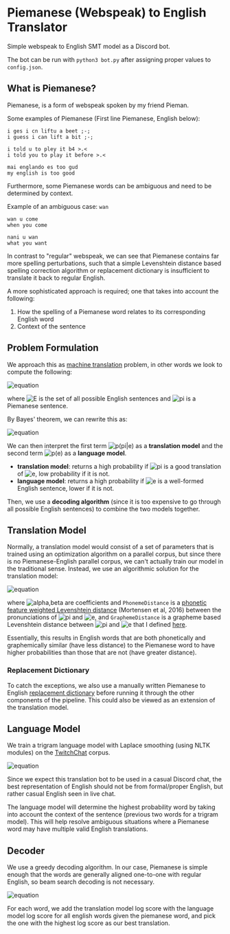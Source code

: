 # Piemanese (Webspeak) to English Translator
Simple webspeak to English SMT model as a Discord bot.

The bot can be run with `python3 bot.py` after assigning proper values to `config.json`.

## What is Piemanese?
Piemanese, is a form of webspeak spoken by my friend Pieman.

Some examples of Piemanese (First line Piemanese, English below):
```
i ges i cn liftu a beet ;-;
i guess i can lift a bit ;-;

i told u to pley it b4 >.<
i told you to play it before >.<

mai englando es too gud
my english is too good
```

Furthermore, some Piemanese words can be ambiguous and need to be determined by context.

Example of an ambiguous case: `wan`
```
wan u come
when you come

nani u wan
what you want
```

In contrast to "regular" webspeak, we can see that Piemanese contains far more spelling perturbations, such that a simple Levenshtein distance based spelling correction algorithm or replacement dictionary is insufficient to translate it back to regular English.

A more sophisticated approach is required; one that takes into account the following:
1. How the spelling of a Piemanese word relates to its corresponding English word
2. Context of the sentence

## Problem Formulation
We approach this as [machine translation](https://stanford.edu/~cpiech/cs221/apps/machineTranslation.html) problem, in other words we look to compute the following:

![equation](https://latex.codecogs.com/png.image?\dpi{110}&space;\arg\max_{e\in&space;E}{p(e|\pi)})

where ![E](https://latex.codecogs.com/png.image?\dpi{110}&space;E) is the set of all possible English sentences and ![pi](https://latex.codecogs.com/png.image?\dpi{110}&space;\pi) is a Piemanese sentence.

By Bayes' theorem, we can rewrite this as:

![equation](https://latex.codecogs.com/png.image?\dpi{110}&space;\arg\max_{e\in&space;E}{p(\pi|e)p(e)})

We can then interpret the first term ![p(pi|e)](https://latex.codecogs.com/png.image?\dpi{110}&space;p(\pi|e)) as a **translation model** and the second term ![p(e)](https://latex.codecogs.com/png.image?\dpi{110}&space;p(e)) as a **language model**.
- **translation model**: returns a high probability if ![pi](https://latex.codecogs.com/png.image?\dpi{110}&space;\pi) is a good translation of ![e](https://latex.codecogs.com/png.image?\dpi{110}&space;e), low probability if it is not.
- **language model**: returns a high probability if ![e](https://latex.codecogs.com/png.image?\dpi{110}&space;e) is a well-formed English sentence, lower if it is not.

Then, we use a **decoding algorithm** (since it is too expensive to go through all possible English sentences) to combine the two models together.

## Translation Model
Normally, a translation model would consist of a set of parameters that is trained using an optimization algorithm on a parallel corpus, but since there is no Piemanese-English parallel corpus, we can't actually train our model in the traditional sense. Instead, we use an algorithmic solution for the translation model:

![equation](https://latex.codecogs.com/png.image?\dpi{110}-\log&space;p(\pi|e)=\alpha\times\text{PhonemeDistance}(\pi,e)&plus;\beta\times\text{GraphemeDistance}(\pi,e))

where ![alpha,beta](https://latex.codecogs.com/png.image?\dpi{110}\alpha,\beta&space;) are coefficients and `PhonemeDistance` is a [phonetic feature weighted Levenshtein distance](https://github.com/dmort27/panphon#the-panphondistance-module) (Mortensen et al, 2016) between the pronunciations of ![pi](https://latex.codecogs.com/png.image?\dpi{110}&space;\pi) and ![e](https://latex.codecogs.com/png.image?\dpi{110}&space;e), and `GraphemeDistance` is a grapheme based Levenshtein distance between ![pi](https://latex.codecogs.com/png.image?\dpi{110}&space;\pi) and ![e](https://latex.codecogs.com/png.image?\dpi{110}&space;e) that I defined [here](https://github.com/jonnyli1125/piemanese-translator/blob/main/translator.py).

Essentially, this results in English words that are both phonetically and graphemically similar (have less distance) to the Piemanese word to have higher probabilities than those that are not (have greater distance).

### Replacement Dictionary
To catch the exceptions, we also use a manually written Piemanese to English [replacement dictionary](https://github.com/jonnyli1125/piemanese-translator/blob/main/replacements.csv) before running it through the other components of the pipeline. This could also be viewed as an extension of the translation model.

## Language Model
We train a trigram language model with Laplace smoothing (using NLTK modules) on the [TwitchChat](https://osf.io/39ev7/) corpus.

![equation](https://latex.codecogs.com/png.image?\dpi{110}p(e)=p(e_i|e_{i-1}e_{i-2})=\frac{\text{count}(e_ie_{i-1}e_{i-2})&plus;1}{\sum_{e_k\in&space;E}{\text{count}(e_ke_{i-1}e_{i-2})&plus;1}})

Since we expect this translation bot to be used in a casual Discord chat, the best representation of English should not be from formal/proper English, but rather casual English seen in live chat.

The language model will determine the highest probability word by taking into account the context of the sentence (previous two words for a trigram model). This will help resolve ambiguous situations where a Piemanese word may have multiple valid English translations.

## Decoder
We use a greedy decoding algorithm. In our case, Piemanese is simple enough that the words are generally aligned one-to-one with regular English, so beam search decoding is not necessary.

![equation](https://latex.codecogs.com/png.image?\dpi{110}\arg\max_{e\in&space;E}{p(\pi|e)p(e)=\log&space;p(\pi|e)&plus;\log&space;p(e)})

For each word, we add the translation model log score with the language model log score for all english words given the piemanese word, and pick the one with the highest log score as our best translation.
